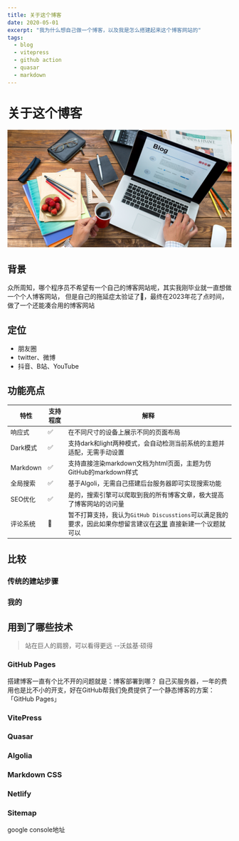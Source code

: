 ```yaml
---
title: 关于这个博客
date: 2020-05-01
excerpt: "我为什么想自己做一个博客，以及我是怎么搭建起来这个博客网站的"
tags:
  - blog
  - vitepress
  - github action
  - quasar
  - markdown
---
```


# 关于这个博客

![blog.webp](..%2Fpublic%2Fpost%2Fabout%2Fblog.webp)

## 背景

众所周知，哪个程序员不希望有一个自己的博客网站呢，其实我刚毕业就一直想做一个个人博客网站，
但是自己的拖延症太验证了👀，最终在2023年花了点时间，做了一个还能凑合用的博客网站

## 定位
- 朋友圈
- twitter、微博
- 抖音、B站、YouTube
## 功能亮点

| 特性       | 支持程度 | 解释                                                                                                                                    |
|----------|------|---------------------------------------------------------------------------------------------------------------------------------------|
| 响应式      | ✅    | 在不同尺寸的设备上展示不同的页面布局                                                                                                                    |
| Dark模式   | ✅    | 支持dark和light两种模式，会自动检测当前系统的主题并适配，无需手动设置                                                                                               |
| Markdown | ✅    | 支持直接渲染markdown文档为html页面，主题为仿GitHub的markdown样式                                                                                         |
| 全局搜索     | ✅    | 基于Algoli，无需自己搭建后台服务器即可实现搜索功能                                                                                                          |
| SEO优化    | ✅    | 是的，搜索引擎可以爬取到我的所有博客文章，极大提高了博客网站的访问量                                                                                                    |
| 评论系统     | 🚫   | 暂不打算支持，我认为`GitHub Discusstions`可以满足我的要求，因此如果你想留言建议在[这里](https://github.com/YangQuan666/yangquan666.github.io/discussions) 直接新建一个议题就可以 |

## 比较

### 传统的建站步骤

### 我的

## 用到了哪些技术

> 站在巨人的肩膀，可以看得更远 --沃兹基·硕得

### GitHub Pages

[//]: # (git分支、自动部署)
搭建博客一直有个比不开的问题就是：博客部署到哪？
自己买服务器，一年的费用也是比不小的开支，好在GitHub帮我们免费提供了一个静态博客的方案：「GitHub Pages」

### VitePress

### Quasar

### Algolia

### Markdown CSS

### Netlify

### Sitemap

google console地址